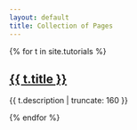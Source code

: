 ```yaml
---
layout: default
title: Collection of Pages
---
```


{% for t in site.tutorials %}

<h2><a href="{{ t.url"" | prepend: site.baseurl | prepend: site.url }}/">{{ t.title }}</a></h2>

<p class="post-excerpt">{{ t.description | truncate: 160 }}</p>

{% endfor %}  